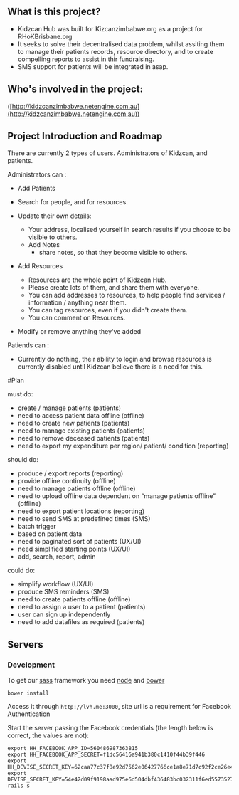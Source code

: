
## What is this project?
- Kidzcan Hub was built for Kizcanzimbabwe.org as a project for RHoKBrisbane.org
- It seeks to solve their decentralised data problem, whilst assiting them to manage their patients records, resource directory, and to create compelling reports to assist in thir fundraising.
- SMS support for patients will be integrated in asap.

## Who's involved in the project:

([http://kidzcanzimbabwe.netengine.com.au](http://kidzcanzimbabwe.netengine.com.au))

## Project Introduction and Roadmap

There are currently 2 types of users. Administrators of Kidzcan, and patients.

Administrators can :
- Add Patients
- Search for people, and for resources.
- Update their own details:
    - Your address, localised yourself in search results if you choose to be visible to others.
    - Add Notes
        - share notes, so that they become visible to others.
- Add Resources
    - Resources are the whole point of Kidzcan Hub.
    - Please create lots of them, and share them with everyone.
    - You can add addresses to resources, to help people find services / information / anything near them.
    - You can tag resources, even if you didn't create them.
    - You can comment on Resources.

- Modify or remove anything they've added

Patiends can :
- Currently do nothing, their ability to login and browse resources is currently disabled until Kidzcan believe there is a need for this.

#Plan

must do:
- create / manage patients (patients)
- need to access patient data offline (offline)
- need to create new patients (patients)
- need to manage existing patients (patients)
- need to remove deceased patients (patients)
- need to export my expenditure per region/ patient/ condition (reporting)

should do:
- produce / export reports (reporting)
- provide offline continuity (offline)
- need to manage patients offline (offline)
- need to upload offline data dependent on “manage patients offline” (offline)
- need to export patient locations (reporting)
- need to send SMS at predefined times (SMS)
- batch trigger
- based on patient data
- need to paginated sort of patients (UX/UI)
- need simplified starting points (UX/UI)
- add, search, report, admin

could do:
- simplify workflow (UX/UI)
- produce SMS reminders (SMS)
- need to create patients offline (offline)
- need to assign a user to a patient (patients)
- user can sign up independently
- need to add datafiles as required (patients)


## Servers

### Development

To get our [sass](http://sass-lang.com/) framework you need [node](http://nodejs.org/) and [bower](http://bower.io/)

    bower install

Access it through `http://lvh.me:3000`, site url is a requirement for Facebook Authentication

Start the server passing the Facebook credentials (the length below is correct, the values are not):

    export HH_FACEBOOK_APP_ID=560486987363815
    export HH_FACEBOOK_APP_SECRET=f1dc56416a941b380c1410f44b39f446
    export HH_DEVISE_SECRET_KEY=62caa77c37f8e92d7562e06427766ce1a8e71d7c92f2ce26e46a6f3f035f6a0f197a4be64a33483d79b39d7c675c4ecfc39bbcc12d9631b084e2fc16a4fff18e
    export DEVISE_SECRET_KEY=54e42d09f9198aad975e6d504dbf436483bc032311f6ed55735273ce9910f245ed220badddde98cd1926ee02c7e75fad15ac657e5953706fc898622aee8ffcb0
    rails s
        
